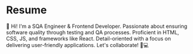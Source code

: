 # Resume
👋 Hi! I'm a SQA Engineer &amp; Frontend Developer. Passionate about ensuring software quality through testing and QA processes. Proficient in HTML, CSS, JS, and frameworks like React. Detail-oriented with a focus on delivering user-friendly applications. Let's collaborate! 🌟💻
